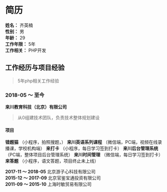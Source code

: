 # 简历
**姓名：** 齐英楠  
**性别：** 男  
**年龄：** 29  
**工作年限：** 5年  
**工作相关：** PHP开发


## 工作经历与项目经验
> 5年php相关工作经验

### 2018-05 ～ 至今 
**来川教育科技（北京）有限公司** 
> 从0组建技术团队，负责技术整体规划建设
#### 项目
**错题猫** （小程序，拍照搜题，）
**来川英语系列课程** （微信端，PC端，视频在线录播课，学校机构端） 
**来打卡** （小程序，每日学习签到打卡） 
**来川后台管理系统** （PC端，整体项目后台管理系统） 
**来川时间管理** （微信端，每日学习签到打卡） 
**来答题** （小程序，语文答题，项目终止未上线） 

**2017-11 ～ 2018-05** 北京游子心科技有限公司  
**2015-12 ～ 2017-09** 北京官鉴宝通投资有限公司  
**2011-09 ～ 2015-10** 上海时敏贸易有限公司  
